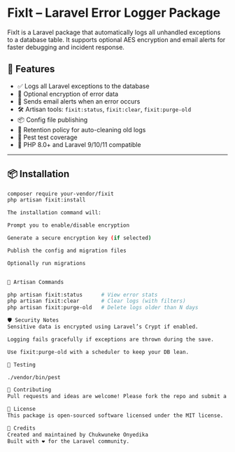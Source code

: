# FixIt – Laravel Error Logger Package

FixIt is a Laravel package that automatically logs all unhandled exceptions to a database table. It supports optional AES encryption and email alerts for faster debugging and incident response.

## 🚀 Features

- ✅ Logs all Laravel exceptions to the database
- 🔐 Optional encryption of error data
- 📩 Sends email alerts when an error occurs
- 🛠 Artisan tools: `fixit:status`, `fixit:clear`, `fixit:purge-old`
- 📦 Config file publishing
- 🔁 Retention policy for auto-cleaning old logs
- 🔬 Pest test coverage
- 🧩 PHP 8.0+ and Laravel 9/10/11 compatible

---

## 📦 Installation

```bash
composer require your-vendor/fixit
php artisan fixit:install

The installation command will:

Prompt you to enable/disable encryption

Generate a secure encryption key (if selected)

Publish the config and migration files

Optionally run migrations


🔧 Artisan Commands

php artisan fixit:status      # View error stats
php artisan fixit:clear       # Clear logs (with filters)
php artisan fixit:purge-old   # Delete logs older than N days

🛡 Security Notes
Sensitive data is encrypted using Laravel’s Crypt if enabled.

Logging fails gracefully if exceptions are thrown during the save.

Use fixit:purge-old with a scheduler to keep your DB lean.

🧪 Testing

./vendor/bin/pest

🤝 Contributing
Pull requests and ideas are welcome! Please fork the repo and submit a PR to the main branch.

📄 License
This package is open-sourced software licensed under the MIT license.

🔗 Credits
Created and maintained by Chukwuneke Onyedika
Built with ❤️ for the Laravel community.
